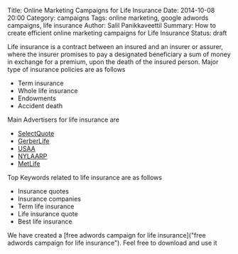 Title: Online Marketing Campaigns for Life Insurance
Date: 2014-10-08 20:00
Category: campaigns
Tags: online marketing, google adwords campaigns, life insurance
Author: Salil Panikkaveettil
Summary: How to create efficient online marketing campaigns for Life Insurance
Status: draft

Life insurance is a contract between an insured and an insurer or assurer, where the insurer promises to pay a designated beneficiary a sum of money in exchange for a premium, upon the death of the insured person. Major type of insurance policies are as follows

- Term insurance
- Whole life insurance
- Endowments
- Accident death

Main Advertisers for life insurance are

- [SelectQuote](https://www.selectquote.com/ "SelectQuote Life Insurance")
- [GerberLife](https://www.gerberlife.com "GerberLife Life Insurance")
- [USAA](https://www.usaa.com "USAA Life Insurance")
- [NYLAARP](http://www.nylaarp.com/ "NYLAARP Life Insurance")
- [MetLife](https://www.metlife.com "MetLife Life Insurance")

Top Keywords related to life insurance are as follows

- Insurance quotes
- Insurance companies
- Term life insurance
- Life insurance quote
- Best life insurance

We have created a [free adwords campaign for life insurance]("free adwords campaign for life insurance"). Feel free to download and use it

